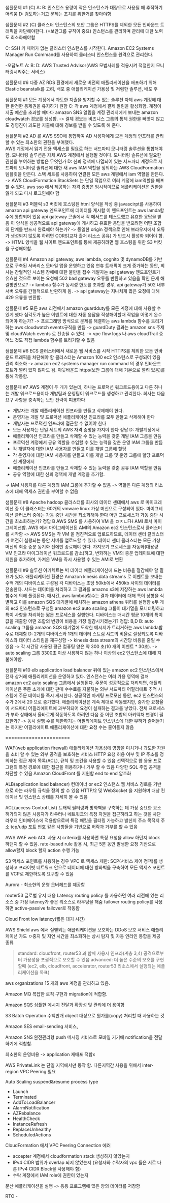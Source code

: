 샘플문제 #1 (C)
A:
B: 인스턴스 용량이 작은 인스턴스가 대량으로 사용될 때 추적하기 어려움
D: 검토하는거고 문제는 조치를 위한거를 찾아야함

샘플문제 #2 (C)
클러스터 인스턴스의 보안 그룹은 HTTPS를 제외한 모든 인바운드 트래픽을 차단해야한다. (=보안그룹 규칙이 중요)
인스턴스를 관리하며 관리에 대한 노력도 최소화해야함

C: SSH 키 페어가 없는 클러스터 인스턴스를 시작한다.
 Amazon EC2 Systems Manager Run Command를 사용하여 클러스터 인스턴스를 원격으로 관리한다.

-오답노트
A: 
B:
D: AWS Trusted Advisor(AWS 모범사례를 적용시켜 적절한지 모니터링시켜주는 서비스)


샘플문제 #6 
다중 AZ RDS 환경에서 새로운 버전의 애플리케이션을 배포하기 위해 Elastic beanstalk를 고려, 배포 중 애플리케이션 가용성 및 저렴한 솔루션, 배포 후


샘플문제 #1
모든 계정에서 과도한 지출을 방지할 수 있는 솔루션
자체 aws 계정에 대한 완전한 통제권을 유지하기 원함
C: 각 aws 계정에서 결제 알림을 활성화함. 계정이 지출 예산을 초과할 때마다 amazon SNS 알림을 계정 관리지에게 보내는 amazon cloudwatch 경보를 생성함. 
-> 결제 경보는 비즈니스 그룹의 통제 권한을 빼앗지 않고도 경영진이 과도한 지출에 대해 경보를 받을 수 있도록 해 준다. 


샘플문제 #2
AD 를 AWS SSO에 통합하여 AD 사용자에게 모든 계정의 인프라를 관리할 수 있는 최소한의 권한을 부여했다.  
AWS 계정에서 읽기 전용 액세스를 필요로 하는 서드파티 모니터링 솔루션을 통합해야 함. 
모니터링 솔루션은 자체 AWS 계정에서 실행될 것이다. 모니터링 솔류션에 필요한 권한을 부여하는 방법은 무엇인가
D: 신뢰 정책에 나열되어 있는 서드파티 계정으로 서드파티 모니터링 솔류션에 대한 새 aws  IAM 역할을 정의하는 AWS CloudFormation 템플릿을 만든다.
스택 세트를 사용하여 연결된 모든 aws 계쩡에서 iam 역할을 만든다.
-> AWS CloudFormation StackSets 는 단일 적업으로 여러 계정에 iam역할을 배포할 수 있다. aws sso  에서 제공하는 자격 증명은 임시적이므로 애플리케이션은 권한을 잃게 되고 다시 로그인해야 함


샘플문제 #3
퍼블릭 s3 버킷에 호스팅된 html 양식을 작성 중
javascirpt를 사용하여 amazon api gateway 엔드포인트에 데이터를 게시함
이 엔드포인트는 aws lamda함수에 통합되어 있음
api gateway 콘솔에서 각 메서드를 테스트했고 유효한 응답을 받음
이 양식을 성공적으로 api gateway에 게시하고 유효한 응답을 받으려면 어떤 조합의 단계를 반드시 완료해야 하는가?
-> 동일한 origin 정책으로 인해 브라우저에서 오류가 생성되지 않도록 하려면 CORS(교차 출처 리소스 공유) 가 반드시 활성화 되어야 함.
-> HTML 양식을 웹 사이트 엔드포인트를 통해 제공하려면 웹 호스팅을 위한 S3 버킷을 구성해야함.


샘플문제 #4
Amazon api gateway, aws lambda, cognito 및 dynamoDB를 기반으로 구축된 서버리스 모바일 앱을 운영하고 있음
연휴 트래픽이 크게 증가하는 동안, 회사는 간헐적인 시스템 장애에 대한 불만을 접수
개발자는 api gateway 엔드포인트가 유효한 것으로 보이는 요청에 502 bad gateway 오류를 반환하고 있음을 확인
문제 해결방안으로?
-> lambda 함수가 동시성 한도를 초과할 경우, api gateway가 502 내부 서버 오류를 간헐적으로 반환하게 됨.
-> api gateway는 지나치게 많은 요청에 대해 429 오류를 반환함.


샘플문제 #5
모든 aws 리전에서 amazon guardduty를 모든 계정에 대해 사용할 수 있게 했다
심각도가 높은 이벤트에 대한 자동 응답을 작성해야할때 작업을 어떻게 완수되어야 하는가?
-> 프로그래밍 방식으로 문제를 해결하는 aws lambda 함수를 트리거하는 aws cloudwatch events규칙을 만듬
-> guardDuty 결과는 amazon sns 주제 및 cloudWatch events 로 전송될 수 있다. 
-> vpc flow logs 나 aws cloudTrail 중 어느 것도 직접 lambda 함수를 트리거할 수 없음


샘플문제 #6
ECS 클러스터에서 새로운 웹 서비스를 시작
HTTPS를 제외한 모든 인바운드 트래픽을 차단해야 함
클러스터는 Amazon 100 ec2 인스턴스로 구성되어 있음
관리 최소화
-> amazon ec2 systems manager run command 의 경우 인바운드 포트가 열려 있지 않아도 됨. 아웃바운드 https(보안 그룹에 대해 기본으로 열려 있음)를 통해 작동함.


샘플문제 #7
AWS 계정이 두 개가 있는데, 하나는 프로덕션 워크로드용이고 다른 하나는 개발 워크로드용이다
개발팀과 운영팀이 워크로드를 생성하고 관리한다.
회사는 다음 요구 사항을 충족하는 보안 전략이 피룡하다
- 개발자는 개발 애플리케이션 인프라를 만들고 삭제해야 한다.
- 운영자는 개발 및 프로덕션 애플리케이션 인프라를 모두 만들고 삭제해야 한다
- 개발자는 프로덕션 인프라에 접근할 수 없어야 한다
- 모든 사용자는 단일 세트의 AWS 자격 증명을 가져야 한다
정답
D: 
개발계정에서
- 애플리케이션 인프라를 만들고 삭제할 수 있는 능력을 갖춘 개발 IAM 그룹을 만듬
- 프로덕션 계정에서 공유 역할을 수임할 수 있는 능력을 갖춘 운영 IAM 그룹을 만듬
- 각 개발자에 대한 IAM 사용자를 만들고 이를 개발 그룹에 할당
- 각 운영자에 대한 IAM 사용자를 만들고 이를 개발 그룹 및 운영 그룹에 할당
프로덕션 계정에서
- 애플리케이션 인프라를 만들고 삭제할 수 있는 능력을 갖춘 공유 IAM 역할을 만듬
- 공유 역할에 대한 신뢰 정책에 개발 계정을 추가함.

-> IAM 사용자를 다른 계정의 IAM 그룹에 추가할 수 없음
-> 역할은 다른 계정의 리소스에 대해 액세스 권한을 부여할 수 없음


샘플문제 #8
Apache hadoop 클러스터를 회사의 데이터 센테에서 aws 로 마이크레이션 중
이 클러스터는 60개의 vmware linux 가상 머신으로 구성되어 있다. 마이그레이션 클러스터 중에는 가동 중단 시간을 최소화해야 한다
어떤 프로세스가 가동 중단 시간을 최소화하는가?
정답 B
AWS SMS 를 사용하여 VM 을 ㅁㅈㄴFH AMI 로서 마이그레이션함. AWS 에서 마이그레이션된 AMI의 Amazon ec2 인스턴스로서 클러스터를 시작함
-> AWS SMS는 각 VM 을 점진적으로 업로드하므로, 데이터 센터 클러스터가 여전히 실행되는 동안 서버를 업로드할 수 있다.
데이터 센터 클러스터는 모든 가상 머신의 최종 증분 동기화 전에만 종료해야 한다.
가져오기 프로세스를 자동화(대용량 VM 인프라 마이그레이션 워크로드를 감소)하고, 변화하는 VM의 증분 업데이트에 대한 지원을 추가하며, 가져온 VM을 즉시 사용할 수 있는 AMI로 변환


샘플문제 #9
솔루션 아키텍트는 빅 데이터 애플리케이션에 드는 비용을 절감해야 할 필요가 있다.
애플리케이션 환경은 Amazon kinesis data streams 로 이벤트를 보내는 수백 개의 디바이스로 구성됨
각 디바이스는 초당 50kb에서 450kb 사이의 데이터를 전송한다. 샤드는 데이터를 처리하고 그 결과를 amazno s3에 저장하는 aws lambda 함수에 의해 폴링된다.
매시간, aws lambda함수는 결과 데이터에 대해 특이 상항을 식별하고 이를 amazon SQS 대기열에 배치하는 amazon athena 쿼리를 실행함
e두 개의 ec2 인스턴스로 구성된 amazon ec2 auto scaling 그룹이 대기열을 모니터링하고 특이 사항을 처리하는 짧은 프로세스를 실행한다. 디바이스는 매시간 평균 10개의 특이값을 제출함
어떤 조합의 변경이 비용을 가장 절감시키겠는가?
정답: B,D
B: auto scaling 그룹을 amazon SQS 대기열에 도착한 메시지가 트리거하는 aws lambda함수로 대체함
D: 2개의 디바이스와 1개의 데이터 스트림 샤드의 비율로 설정되도록 디바이스와 데이터 스티림을 재구성함 -> kinesis data stream의 시간당 비용을 줄일 수 있음
-> 각 시간당 사용된 평균 컴퓨팅 양은 약 300 초(10 개의 이벤트 * 30초). 
-> auto scaling 그룹 3300초 이상 사용하지 않는 하나 이상의 ec2 인스턴스에 대해 지불해야함.


샘플문제 #10
elb application load balancer 뒤에 있는 amazon ec2 인스턴스에서 전자 상거래 애플리케이션을 운영하고 있다.
인스턴스는 여러 가용 영역에 걸쳐 amazon ec2 auto scaling 그룹에서 실행된다.
주문이 성공적으로 처리되면, 애플리케이션은 주문 소개에 대한 판매 수수료를 지불하는 외부 서드파티 어필리에트 추적 시스템에 주문 데이터를 즉시 게시한다. 
성공적인 마케팅 프로모션 동안, ec2 인스턴스의 수가 2에서 20 으로 증가했다. 애플리케이션은 계속 제대로 작동했지만, 증가한 요청율이 서드파티 어필리에이트에 과부하되어 요청이 실패하는 결과를 낳았다.
전체 프로세스가 부하 상태에서 올바르게 작동하도록 하려면 다음 중 어떤 조합의 아키텍처 변경이 필요한가?
-> 동시 실행 수를 제한하기는 어필리에이트 인스턴스에 대한 부하가 줄어들기는 하지만 어필리에이트 애플리케이션에 대한 요청 수는 줄어들지 않음


======================

WAF(web application firewall)
애플리케이션 가용성에 영향을 미치거나 과도한 자원을 소비 할 수 있는 외부 공격을 보호하는 서비스
HTTP 요청 허용 여부 및 IP 주소를 정의하는 접근 제어 목록(ACL), 규칙 및 조건을 사용할 수 있음
선택적으로 웹 응용 프로그램의 특정 경로에 대한 접근을 허용하거나 거부 할 수 있음
다양한 SQL 주입 공격을 차단할 수 있음
Amazon CloudFront 를 지원함
end to end 암호화

ALB(application load balancer)
컨테이너 or ec2 인스턴스 웹 서비스 경로를 기반으로 하는 라우팅 규칙을 정의 할 수 있음
HTTP/2 및 WebSocket 을 지원하며 대상 컨테이너 및 인스턴스 상태를 자세히 볼 수 있음

ACL(access Control List)
트래픽 필터링과 방화벽을 구축하는 데 가장 중요한 요소
허가되지 않은 사용자가 라우터나 네트워크의 특정 자원을 접근하려고 하는 것을 차단
라우터 인터페이스에 적용함으로써 특정 패킷을 필터링 가능하고 발신지 주소 목적지 주소 tcp/udp 포트 번호 같은 사항들을 기반으로 허락과 거부를 할 수 있음

AWS WAF web ACL 사용 시 
criteria를 사용하면 특정 요청을 allow 하던지 block 하던지 할 수 있음. 
rate-based rule 활용 시, 최근 5분 동안 발생한 요청 기반으로 allow할지 block 할지 action 수행 가능

S3 액세스 포인트를 사용하는 경우
VPC 로 액세스 제한: SCP(서비스 제어 정책)를 생성하고 프라이빗 네트워크 안으로 데이터에 대한 방화벽을 구축하여 모든 액세스 포인트를 VCP로 제한하도록 요구할 수 있음

Aurora - 최소한의 운영 오버헤드를 제공함

router53
글로벌 유저 대응
Latency routing policy 를 사용하면 여러 리전에 있는 리소스 중 가장 latency가 좋은 리소스로 라우팅을 해줌
failover routing policy를 사용하면 active-passive failover로 작동함


Cloud Front
low latency(짧은 대기 시간)

AWS Shield
aws 에서 실핻외는 애플리케이션을 보호하는 DDoS 보호 서비스
애플리케이션 가도 ㅇ중지 및 지연 시간을 최소화하는 상시 탐지 및 자동 인라인 통합을 제공
종류
> standard: cloudfront, router53 과 함께 사용시 인프라(계층 3,4) 공격으로부터 가용성을 포괄적으로 보호할 수 있음
> advanced: 더 높은 수준의 보호를 구현할때 (ec2, elb, cloudfront, accelerator, router53 리소스에서 실행되는 애플리케이션을 목표)

aws organizations 15 개의 aws 계정을 관리하고 있음.

Amazon MQ 
복잡한 로직 구현과 migration에 적합함.

Amazon SQS
심플한 메시지 전달과 확장성 및 관리에 더 용이함

S3 Batch Operation
수백만개 object 대상으로 뭔가를(copy) 처리할 때 사용하는 것

Amazon SES
email-sending 서비스, 

Amazon SNS 
완전관리형 push 메시징 서비스로 모바일 기기에 notification을 전달하기에 적합함.

최소한의 운영비용 -> application 재배포 적합x

AWS PrivateLink 는 단일 지역에서만 동작 함.
다른지역간 사용을 위해서 inter-region VPC Peering 필요

Auto Scaling
suspend&resume process type
 - Launch
 - Terminated 
 - AddToLoadBalancer
 - AlarmNotification
 - AZRebalance
 - HealthCheck
 - InstanceRefresh
 - ReplaceUnhealthy
 - ScheduledActions

CloudFormation 에서 VPC Peering Connection 에러
- accepter 계정에서 cloudformation stack 생성하지 않았는지
- IPv4 CIDR 범위가 overlap 되지 않았는지 (요청자와 수락자의 vpc 들은 서로 다른 IPv4 CIDR Block을 사용해야 함)
- 수락 계정에서 IAM role에 권한이 있는지

분산 애플리케이션을 실행 -> 응용 프로그램에 많은 양의 데이터를 저장함

RTO - 
